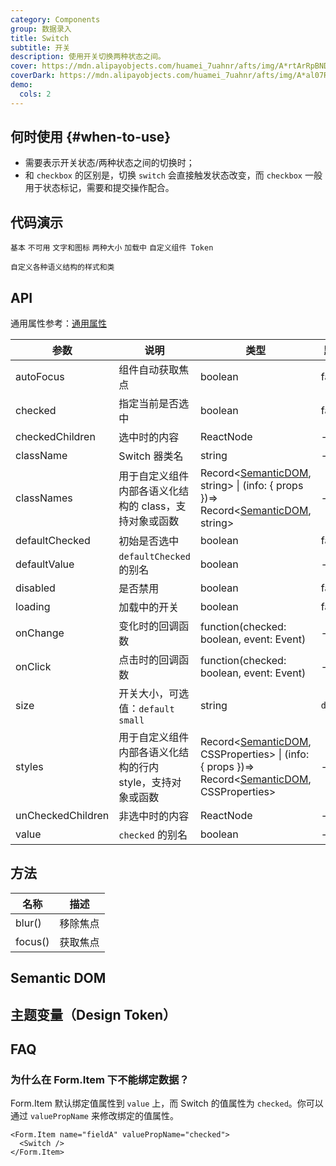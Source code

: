```yaml
---
category: Components
group: 数据录入
title: Switch
subtitle: 开关
description: 使用开关切换两种状态之间。
cover: https://mdn.alipayobjects.com/huamei_7uahnr/afts/img/A*rtArRpBNDZcAAAAAAAAAAAAADrJ8AQ/original
coverDark: https://mdn.alipayobjects.com/huamei_7uahnr/afts/img/A*al07RK8SGf4AAAAAAAAAAAAADrJ8AQ/original
demo:
  cols: 2
---
```


## 何时使用 {#when-to-use}

- 需要表示开关状态/两种状态之间的切换时；
- 和 `checkbox` 的区别是，切换 `switch` 会直接触发状态改变，而 `checkbox` 一般用于状态标记，需要和提交操作配合。

## 代码演示

<!-- prettier-ignore -->
<code src="./demo/basic.tsx">基本</code>
<code src="./demo/disabled.tsx">不可用</code>
<code src="./demo/text.tsx">文字和图标</code>
<code src="./demo/size.tsx">两种大小</code>
<code src="./demo/loading.tsx">加载中</code>
<code src="./demo/component-token.tsx" debug>自定义组件 Token</code>

<code src="./demo/style-class.tsx">自定义各种语义结构的样式和类</code>

## API

通用属性参考：[通用属性](/docs/react/common-props)

| 参数 | 说明 | 类型 | 默认值 | 版本 |
| --- | --- | --- | --- | --- |
| autoFocus | 组件自动获取焦点 | boolean | false |  |
| checked | 指定当前是否选中 | boolean | false |  |
| checkedChildren | 选中时的内容 | ReactNode | - |  |
| className | Switch 器类名 | string | - |  |
| classNames | 用于自定义组件内部各语义化结构的 class，支持对象或函数 | Record<[SemanticDOM](#semantic-dom), string> \| (info: { props })=> Record<[SemanticDOM](#semantic-dom), string> | - | 5.4.0 |
| defaultChecked | 初始是否选中 | boolean | false |  |
| defaultValue | `defaultChecked` 的别名 | boolean | - | 5.12.0 |
| disabled | 是否禁用 | boolean | false |  |
| loading | 加载中的开关 | boolean | false |  |
| onChange | 变化时的回调函数 | function(checked: boolean, event: Event) | - |  |
| onClick | 点击时的回调函数 | function(checked: boolean, event: Event) | - |  |
| size | 开关大小，可选值：`default` `small` | string | `default` |  |
| styles | 用于自定义组件内部各语义化结构的行内 style，支持对象或函数 | Record<[SemanticDOM](#semantic-dom), CSSProperties> \| (info: { props })=> Record<[SemanticDOM](#semantic-dom), CSSProperties> | - | 5.4.0 |
| unCheckedChildren | 非选中时的内容 | ReactNode | - |  |
| value | `checked` 的别名 | boolean | - | 5.12.0 |

## 方法

| 名称    | 描述     |
| ------- | -------- |
| blur()  | 移除焦点 |
| focus() | 获取焦点 |

## Semantic DOM

<code src="./demo/_semantic.tsx" simplify="true"></code>

## 主题变量（Design Token）

<ComponentTokenTable component="Switch"></ComponentTokenTable>

## FAQ

### 为什么在 Form.Item 下不能绑定数据？

Form.Item 默认绑定值属性到 `value` 上，而 Switch 的值属性为 `checked`。你可以通过 `valuePropName` 来修改绑定的值属性。

```tsx | pure
<Form.Item name="fieldA" valuePropName="checked">
  <Switch />
</Form.Item>
```
